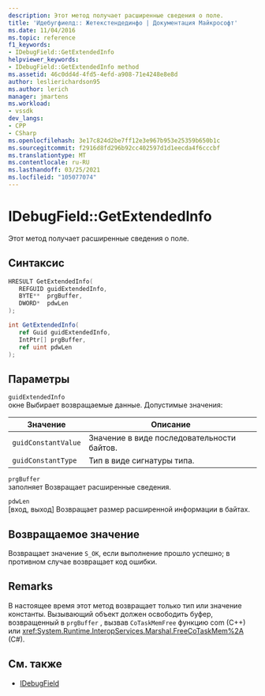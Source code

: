 ```yaml
---
description: Этот метод получает расширенные сведения о поле.
title: 'Идебугфиелд:: Жетекстендединфо | Документация Майкрософт'
ms.date: 11/04/2016
ms.topic: reference
f1_keywords:
- IDebugField::GetExtendedInfo
helpviewer_keywords:
- IDebugField::GetExtendedInfo method
ms.assetid: 46c0dd4d-4fd5-4efd-a908-71e4248e8e8d
author: leslierichardson95
ms.author: lerich
manager: jmartens
ms.workload:
- vssdk
dev_langs:
- CPP
- CSharp
ms.openlocfilehash: 3e17c824d2be7ff12e3e967b953e25359b650b1c
ms.sourcegitcommit: f2916d8fd296b92cc402597d1d1eecda4f6cccbf
ms.translationtype: MT
ms.contentlocale: ru-RU
ms.lasthandoff: 03/25/2021
ms.locfileid: "105077074"
---
```

# <a name="idebugfieldgetextendedinfo"></a>IDebugField::GetExtendedInfo
Этот метод получает расширенные сведения о поле.

## <a name="syntax"></a>Синтаксис

```cpp
HRESULT GetExtendedInfo( 
   REFGUID guidExtendedInfo,
   BYTE**  prgBuffer,
   DWORD*  pdwLen
);
```

```csharp
int GetExtendedInfo(
   ref Guid guidExtendedInfo,
   IntPtr[] prgBuffer,
   ref uint pdwLen
);
```

## <a name="parameters"></a>Параметры
`guidExtendedInfo`\
окне Выбирает возвращаемые данные. Допустимые значения:

|Значение|Описание|
|-----------|-----------------|
|`guidConstantValue`|Значение в виде последовательности байтов.|
|`guidConstantType`|Тип в виде сигнатуры типа.|

`prgBuffer`\
заполняет Возвращает расширенные сведения.

`pdwLen`\
[вход, выход] Возвращает размер расширенной информации в байтах.

## <a name="return-value"></a>Возвращаемое значение
 Возвращает значение `S_OK`, если выполнение прошло успешно; в противном случае возвращает код ошибки.

## <a name="remarks"></a>Remarks
 В настоящее время этот метод возвращает только тип или значение константы. Вызывающий объект должен освободить буфер, возвращенный в `prgBuffer` , вызвав `CoTaskMemFree` функцию com (C++) или <xref:System.Runtime.InteropServices.Marshal.FreeCoTaskMem%2A> (C#).

## <a name="see-also"></a>См. также
- [IDebugField](../../../extensibility/debugger/reference/idebugfield.md)
